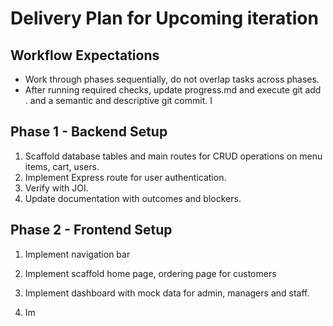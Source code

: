 # Delivery Plan for Upcoming iteration

## Workflow Expectations
- Work through phases sequentially, do not overlap tasks across phases.
- After running required checks, update progress.md and execute git add . and a semantic and descriptive git commit.
I

## Phase 1 - Backend Setup
1. Scaffold database tables and main routes for CRUD operations on menu items, cart, users. 
2. Implement Express route for user authentication. 
3. Verify with JOI. 
4. Update documentation with outcomes and blockers. 

## Phase 2 - Frontend Setup
1. Implement navigation bar
2. Implement scaffold home page, ordering page for customers
3. Implement dashboard with mock data for admin, managers and staff.

4. Im